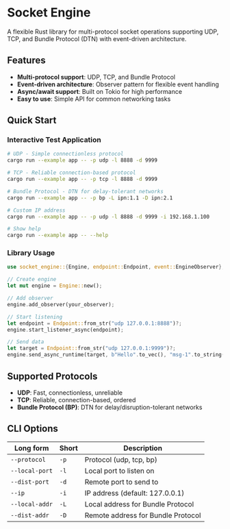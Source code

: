 # Socket Engine

A flexible Rust library for multi-protocol socket operations supporting UDP, TCP, and Bundle Protocol (DTN) with event-driven architecture.

## Features

- **Multi-protocol support**: UDP, TCP, and Bundle Protocol
- **Event-driven architecture**: Observer pattern for flexible event handling
- **Async/await support**: Built on Tokio for high performance
- **Easy to use**: Simple API for common networking tasks

## Quick Start

### Interactive Test Application

```bash
# UDP - Simple connectionless protocol
cargo run --example app -- -p udp -l 8888 -d 9999

# TCP - Reliable connection-based protocol  
cargo run --example app -- -p tcp -l 8888 -d 9999

# Bundle Protocol - DTN for delay-tolerant networks
cargo run --example app -- -p bp -L ipn:1.1 -D ipn:2.1

# Custom IP address
cargo run --example app -- -p udp -l 8888 -d 9999 -i 192.168.1.100

# Show help
cargo run --example app -- --help
```

### Library Usage

```rust
use socket_engine::{Engine, endpoint::Endpoint, event::EngineObserver};

// Create engine
let mut engine = Engine::new();

// Add observer
engine.add_observer(your_observer);

// Start listening
let endpoint = Endpoint::from_str("udp 127.0.0.1:8888")?;
engine.start_listener_async(endpoint);

// Send data
let target = Endpoint::from_str("udp 127.0.0.1:9999")?;
engine.send_async_runtime(target, b"Hello".to_vec(), "msg-1".to_string())?;
```

## Supported Protocols

- **UDP**: Fast, connectionless, unreliable
- **TCP**: Reliable, connection-based, ordered
- **Bundle Protocol (BP)**: DTN for delay/disruption-tolerant networks

## CLI Options

| Long form | Short | Description |
|-----------|-------|-------------|
| `--protocol` | `-p` | Protocol (udp, tcp, bp) |
| `--local-port` | `-l` | Local port to listen on |
| `--dist-port` | `-d` | Remote port to send to |
| `--ip` | `-i` | IP address (default: 127.0.0.1) |
| `--local-addr` | `-L` | Local address for Bundle Protocol |
| `--dist-addr` | `-D` | Remote address for Bundle Protocol |